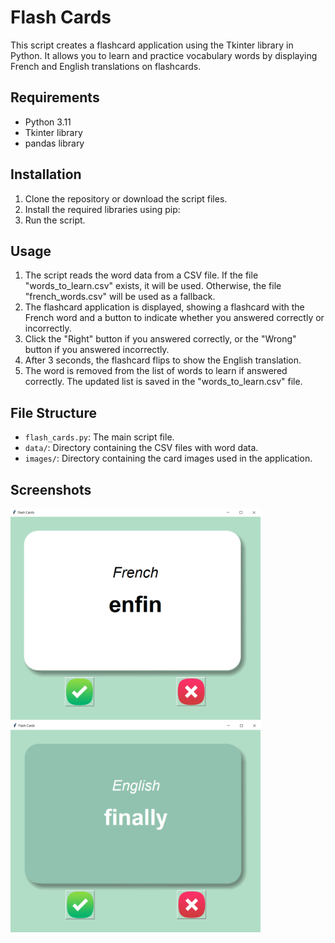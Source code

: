 # Flash Cards

This script creates a flashcard application using the Tkinter library in Python. It allows you to learn and practice vocabulary words by displaying French and English translations on flashcards.

## Requirements

- Python 3.11
- Tkinter library
- pandas library

## Installation

1. Clone the repository or download the script files.
2. Install the required libraries using pip:
3. Run the script.

## Usage

1. The script reads the word data from a CSV file. If the file "words_to_learn.csv" exists, it will be used. Otherwise, the file "french_words.csv" will be used as a fallback.
2. The flashcard application is displayed, showing a flashcard with the French word and a button to indicate whether you answered correctly or incorrectly.
3. Click the "Right" button if you answered correctly, or the "Wrong" button if you answered incorrectly.
4. After 3 seconds, the flashcard flips to show the English translation.
5. The word is removed from the list of words to learn if answered correctly. The updated list is saved in the "words_to_learn.csv" file.

## File Structure

- `flash_cards.py`: The main script file.
- `data/`: Directory containing the CSV files with word data.
- `images/`: Directory containing the card images used in the application.

## Screenshots

<img src="screenshot1.PNG" alt="Game Screenshot" width="400">
<img src="screenshot2.PNG" alt="Game Screenshot" width="400">
